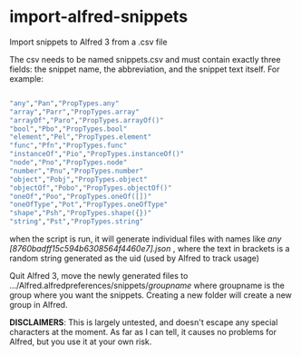 # import-alfred-snippets
Import snippets to Alfred 3 from a .csv file

The csv needs to be named snippets.csv and must contain exactly three fields: the snippet name, the abbreviation, and the snippet text itself.  For example:

```bash

"any","Pan","PropTypes.any"
"array","Parr","PropTypes.array"
"arrayOf","Paro","PropTypes.arrayOf()"
"bool","Pbo","PropTypes.bool"
"element","Pel","PropTypes.element"
"func","Pfn","PropTypes.func"
"instanceOf","Pio","PropTypes.instanceOf()"
"node","Pno","PropTypes.node"
"number","Pnu","PropTypes.number"
"object","Pobj","PropTypes.object"
"objectOf","Pobo","PropTypes.objectOf()"
"oneOf","Poo","PropTypes.oneOf([])"
"oneOfType","Pot","PropTypes.oneOfType"
"shape","Psh","PropTypes.shape({})"
"string","Pst","PropTypes.string"

```

when the script is run, it will generate individual files with names like *any [8760badff15c594b6308564f4460e7].json* , where the text in brackets is a random string generated as the uid (used by Alfred to track usage)

Quit Alfred 3, move the newly generated files to .../Alfred.alfredpreferences/snippets/*groupname* where groupname is the group where you want the snippets.  Creating a new folder will create a new group in Alfred.

**DISCLAIMERS**: This is largely untested, and doesn't escape any special characters at the moment.  As far as I can tell, it causes no problems for Alfred, but you use it at your own risk.
